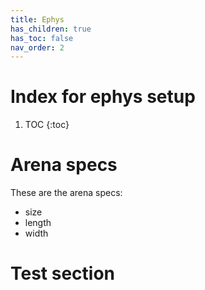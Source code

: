 ```yaml
---
title: Ephys
has_children: true
has_toc: false
nav_order: 2
---
```


# Index for ephys setup 

1. TOC
{:toc}

# Arena specs

These are the arena specs:
- size
- length
- width

# Test section